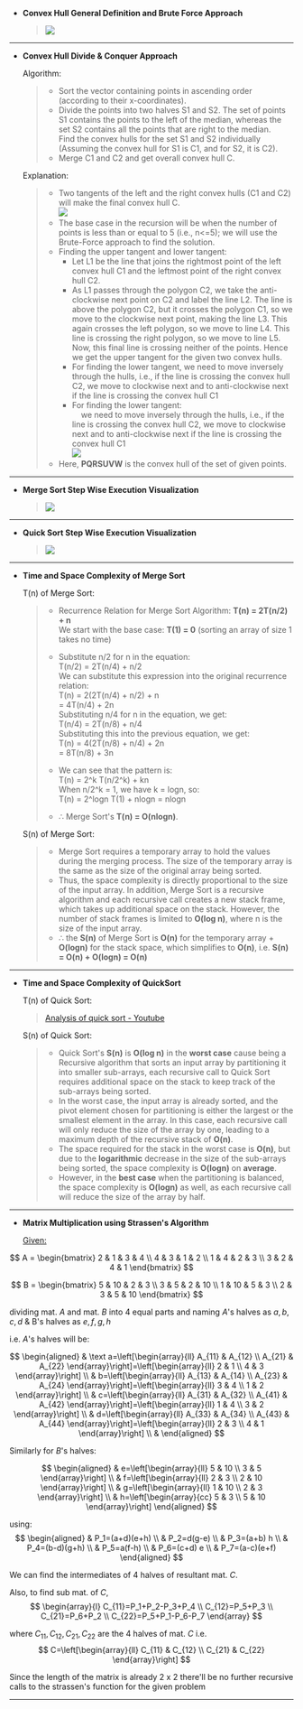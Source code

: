 
- **Convex Hull General Definition and Brute Force Approach**

  > ![](./a2_1.png)

---

- **Convex Hull Divide & Conquer Approach**

  Algorithm:
  > - Sort the vector containing points in ascending order (according to their x-coordinates).
  > - Divide the points into two halves S1 and S2. The set of points S1 contains the points to the left of the median, whereas the set S2 contains all the points that are right to the median.  
  > Find the convex hulls for the set S1 and S2 individually (Assuming the convex hull for S1 is C1, and for S2, it is C2).  
  > - Merge C1 and C2 and get overall convex hull C.

  Explanation:
  > - Two tangents of the left and the right convex hulls (C1 and C2) will make the final convex hull C.  
  > ![](./a2_2.png)
  > - The base case in the recursion will be when the number of points is less than or equal to 5 (i.e., n<=5); we will use the Brute-Force approach to find the solution.
  > - Finding the upper tangent and lower tangent:
  >    - Let L1 be the line that joins the rightmost point of the left convex hull C1 and the leftmost point of the right convex hull C2.
  >    - As L1 passes through the polygon C2, we take the anti-clockwise next point on C2 and label the line L2. The line is above the polygon C2, but it crosses the polygon C1, so we move to the clockwise next point, making the line L3. This again crosses the left polygon, so we move to line L4. This line is crossing the right polygon, so we move to line L5. Now, this final line is crossing neither of the points. Hence we get the upper tangent for the given two convex hulls.
  >   - For finding the lower tangent, we need to move inversely through the hulls, i.e., if the line is crossing the convex hull C2, we move to clockwise next and to anti-clockwise next if the line is crossing the convex hull C1
  >   - For finding the lower tangent:  
            we need to move inversely through the hulls, i.e., if the line is crossing the convex hull C2, we move to clockwise next and to anti-clockwise next if the line is crossing the convex hull C1  
  > ![](./a2_3.png)  
  > - Here, **PQRSUVW** is the convex hull of the set of given points.  

---

- **Merge Sort Step Wise Execution Visualization**

  > ![](./a2_4.png)

---

- **Quick Sort Step Wise Execution Visualization**

  > ![](./a2_5.jpeg)

---

- **Time and Space Complexity of Merge Sort**

  T(n) of Merge Sort:
    > - Recurrence Relation for Merge Sort Algorithm: **T(n) = 2T(n/2) + n**  
    > We start with the base case: **T(1) = 0** (sorting an array of size 1 takes no time)  
    > - Substitute n/2 for n in the equation:  
    > T(n/2) = 2T(n/4) + n/2  
    > We can substitute this expression into the original recurrence relation:  
    > T(n) = 2(2T(n/4) + n/2) + n  
    > = 4T(n/4) + 2n  
    > Substituting n/4 for n in the equation, we get:  
    > T(n/4) = 2T(n/8) + n/4  
    > Substituting this into the previous equation, we get:  
    > T(n) = 4(2T(n/8) + n/4) + 2n  
    > = 8T(n/8) + 3n  
    >
    > - We can see that the pattern is:  
    > T(n) = 2^k T(n/2^k) + kn  
    > When n/2^k = 1, we have k = logn, so:  
    > T(n) = 2^logn T(1) + nlogn =  nlogn  
    > - ∴ Merge Sort's **T(n) = O(nlogn)**.  

  S(n) of Merge Sort:
    > - Merge Sort requires a temporary array to hold the values during the merging process. The size of the temporary array is the same as the size of the original array being sorted.
    > - Thus, the space complexity is directly proportional to the size of the input array. In addition, Merge Sort is a recursive algorithm and each recursive call creates a new stack frame, which takes up additional space on the stack. However, the number of stack frames is limited to **O(log n)**, where n is the size of the input array.
    > - ∴ the **S(n)** of Merge Sort is **O(n)** for the temporary array + **O(logn)** for the stack space, which simplifies to **O(n)**, i.e. **S(n) = O(n) + O(logn) = O(n)**

---

- **Time and Space Complexity of QuickSort**

  T(n) of Quick Sort:
    > [Analysis of quick sort - Youtube](https://www.youtube.com/watch?v=3Bbm3Prd5Fo&t=159s)

  S(n) of Quick Sort:
    > - Quick Sort's **S(n)** is **O(log n)** in the **worst case** cause being a Recursive algorithm that sorts an input array by partitioning it into smaller sub-arrays, each recursive call to Quick Sort requires additional space on the stack to keep track of the sub-arrays being sorted.
    > - In the worst case, the input array is already sorted, and the pivot element chosen for partitioning is either the largest or the smallest element in the array. In this case, each recursive call will only reduce the size of the array by one, leading to a maximum depth of the recursive stack of **O(n)**.
    > - The space required for the stack in the worst case is **O(n)**, but due to the **logarithmic** decrease in the size of the sub-arrays being sorted, the space complexity is **O(logn)** on **average**.
    > - However, in the **best case** when the partitioning is balanced, the space complexity is **O(logn)** as well, as each recursive call will reduce the size of the array by half.

---

- **Matrix Multiplication using Strassen's Algorithm**

  <ins>Given:</ins>  

$$
A = \begin{bmatrix} 2 & 1 & 3 & 4 \\ 4 & 3 & 1 & 2 \\ 1 & 4 & 2 & 3 \\ 3 & 2 & 4 & 1 \end{bmatrix}
$$

$$
B = \begin{bmatrix} 5 & 10 & 2 & 3 \\ 3 & 5 & 2 & 10 \\ 1 & 10 & 5 & 3 \\ 2 & 3 & 5 & 10 \end{bmatrix}
$$

dividing mat. $A$ and mat. $B$ into 4 equal parts and naming $A$'s halves as $a, b, c, d$ & B's halves as $e, f, g, h$

i.e. $A$'s halves will be:

$$
\begin{aligned}
& \text a=\left[\begin{array}{ll}
A_{11} & A_{12} \\
A_{21} & A_{22}
\end{array}\right]=\left[\begin{array}{ll}
2 & 1 \\
4 & 3
\end{array}\right] \\
& b=\left[\begin{array}{ll}
A_{13} & A_{14} \\
A_{23} & A_{24}
\end{array}\right]=\left[\begin{array}{ll}
3 & 4 \\
1 & 2
\end{array}\right] \\
& c=\left[\begin{array}{ll}
A_{31} & A_{32} \\
A_{41} & A_{42}
\end{array}\right]=\left[\begin{array}{ll}
1 & 4 \\
3 & 2
\end{array}\right] \\
& d=\left[\begin{array}{ll}
A_{33} & A_{34} \\
A_{43} & A_{44}
\end{array}\right]=\left[\begin{array}{ll}
2 & 3 \\
4 & 1
\end{array}\right] \\
&
\end{aligned}
$$

Similarly for $B$'s halves:

$$
\begin{aligned}
& e=\left[\begin{array}{ll}
5 & 10 \\
3 & 5
\end{array}\right] \\
& f=\left[\begin{array}{ll}
2 & 3 \\
2 & 10
\end{array}\right] \\
& g=\left[\begin{array}{ll}
1 & 10 \\
2 & 3
\end{array}\right] \\
& h=\left[\begin{array}{cc}
5 & 3 \\
5 & 10
\end{array}\right]
\end{aligned}
$$

using:
$$
\begin{aligned}
& P_1=(a+d)(e+h) \\
& P_2=d(g-e) \\
& P_3=(a+b) h \\
& P_4=(b-d)(g+h) \\
& P_5=a(f-h) \\
& P_6=(c+d) e \\
& P_7=(a-c)(e+f)
\end{aligned}
$$

We can find the intermediates of 4 halves of resultant mat. $C$.

Also, to find sub mat. of $C$,
$$
\begin{array}{l}
C_{11}=P_1+P_2-P_3+P_4 \\
C_{12}=P_5+P_3 \\
C_{21}=P_6+P_2 \\
C_{22}=P_5+P_1-P_6-P_7
\end{array}
$$

where $C_{11}, C_{12}, C_{21}, C_{22}$ are the 4 halves of mat. $C$ i.e.
$$
C=\left[\begin{array}{ll}
C_{11} & C_{12} \\
C_{21} & C_{22}
\end{array}\right]
$$

Since the length of the matrix is already $2$ x $2$ there'll be no further recursive calls to the strassen's function for the given problem

---

